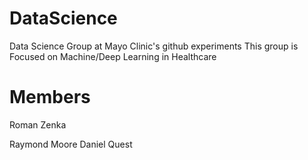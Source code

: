 # DataScience
Data Science Group at Mayo Clinic's github experiments
This group is Focused on Machine/Deep Learning in Healthcare

# Members
Roman Zenka

Raymond Moore
Daniel Quest
